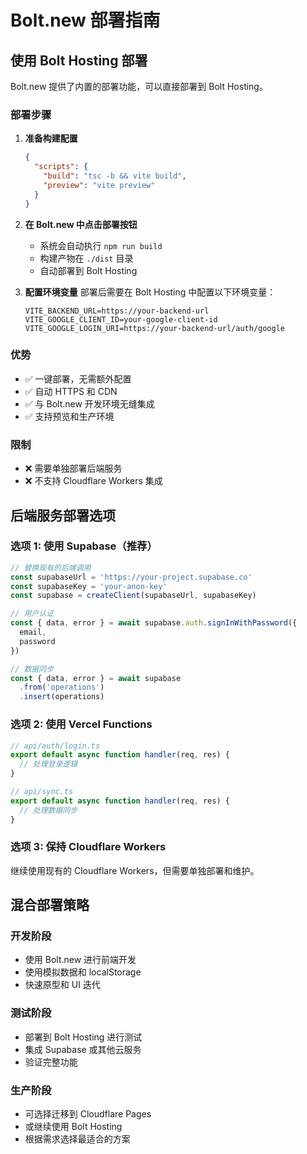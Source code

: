 # Bolt.new 部署指南

## 使用 Bolt Hosting 部署

Bolt.new 提供了内置的部署功能，可以直接部署到 Bolt Hosting。

### 部署步骤

1. **准备构建配置**
   ```json
   {
     "scripts": {
       "build": "tsc -b && vite build",
       "preview": "vite preview"
     }
   }
   ```

2. **在 Bolt.new 中点击部署按钮**
   - 系统会自动执行 `npm run build`
   - 构建产物在 `./dist` 目录
   - 自动部署到 Bolt Hosting

3. **配置环境变量**
   部署后需要在 Bolt Hosting 中配置以下环境变量：
   ```
   VITE_BACKEND_URL=https://your-backend-url
   VITE_GOOGLE_CLIENT_ID=your-google-client-id
   VITE_GOOGLE_LOGIN_URI=https://your-backend-url/auth/google
   ```

### 优势
- ✅ 一键部署，无需额外配置
- ✅ 自动 HTTPS 和 CDN
- ✅ 与 Bolt.new 开发环境无缝集成
- ✅ 支持预览和生产环境

### 限制
- ❌ 需要单独部署后端服务
- ❌ 不支持 Cloudflare Workers 集成

## 后端服务部署选项

### 选项 1: 使用 Supabase（推荐）
```typescript
// 替换现有的后端调用
const supabaseUrl = 'https://your-project.supabase.co'
const supabaseKey = 'your-anon-key'
const supabase = createClient(supabaseUrl, supabaseKey)

// 用户认证
const { data, error } = await supabase.auth.signInWithPassword({
  email,
  password
})

// 数据同步
const { data, error } = await supabase
  .from('operations')
  .insert(operations)
```

### 选项 2: 使用 Vercel Functions
```typescript
// api/auth/login.ts
export default async function handler(req, res) {
  // 处理登录逻辑
}

// api/sync.ts  
export default async function handler(req, res) {
  // 处理数据同步
}
```

### 选项 3: 保持 Cloudflare Workers
继续使用现有的 Cloudflare Workers，但需要单独部署和维护。

## 混合部署策略

### 开发阶段
- 使用 Bolt.new 进行前端开发
- 使用模拟数据和 localStorage
- 快速原型和 UI 迭代

### 测试阶段  
- 部署到 Bolt Hosting 进行测试
- 集成 Supabase 或其他云服务
- 验证完整功能

### 生产阶段
- 可选择迁移到 Cloudflare Pages
- 或继续使用 Bolt Hosting
- 根据需求选择最适合的方案